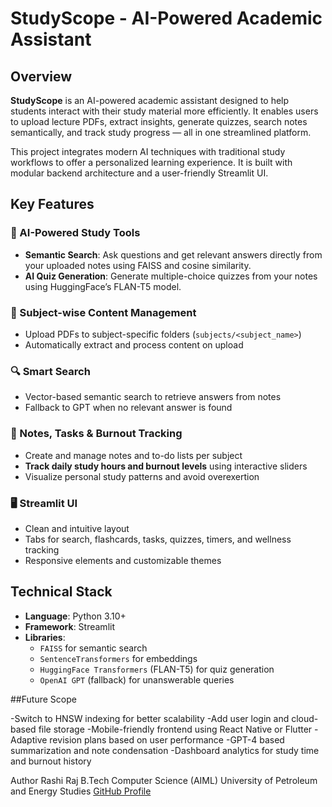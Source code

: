 # StudyScope - AI-Powered Academic Assistant

## Overview
**StudyScope** is an AI-powered academic assistant designed to help students interact with their study material more efficiently. It enables users to upload lecture PDFs, extract insights, generate quizzes, search notes semantically, and track study progress — all in one streamlined platform.

This project integrates modern AI techniques with traditional study workflows to offer a personalized learning experience. It is built with modular backend architecture and a user-friendly Streamlit UI.

## Key Features

### 🧠 AI-Powered Study Tools
- **Semantic Search**: Ask questions and get relevant answers directly from your uploaded notes using FAISS and cosine similarity.
- **AI Quiz Generation**: Generate multiple-choice quizzes from your notes using HuggingFace’s FLAN-T5 model.

### 📂 Subject-wise Content Management
- Upload PDFs to subject-specific folders (`subjects/<subject_name>`)
- Automatically extract and process content on upload

### 🔍 Smart Search
- Vector-based semantic search to retrieve answers from notes
- Fallback to GPT when no relevant answer is found

### 🧾 Notes, Tasks & Burnout Tracking
- Create and manage notes and to-do lists per subject
- **Track daily study hours and burnout levels** using interactive sliders
- Visualize personal study patterns and avoid overexertion

### 🖥️ Streamlit UI
- Clean and intuitive layout
- Tabs for search, flashcards, tasks, quizzes, timers, and wellness tracking
- Responsive elements and customizable themes

## Technical Stack

- **Language**: Python 3.10+
- **Framework**: Streamlit
- **Libraries**: 
  - `FAISS` for semantic search
  - `SentenceTransformers` for embeddings
  - `HuggingFace Transformers` (FLAN-T5) for quiz generation
  - `OpenAI GPT` (fallback) for unanswerable queries
    
##Future Scope

-Switch to HNSW indexing for better scalability
-Add user login and cloud-based file storage
-Mobile-friendly frontend using React Native or Flutter
-Adaptive revision plans based on user performance
-GPT-4 based summarization and note condensation
-Dashboard analytics for study time and burnout history

Author
Rashi Raj
B.Tech Computer Science (AIML)
University of Petroleum and Energy Studies
[GitHub Profile](https://github.com/rasshhe)


